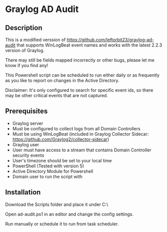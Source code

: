 # Graylog AD Audit

## Description

This is a modified verssion of https://github.com/leftorbit23/graylog-ad-audit that supports WinLogBeat event names and works with the latest 2.2.3 version of Graylog.

There may still be fields mapped incorrectly or other bugs, please let me know if you find any!

This Powershell script can be scheduled to run either daily or as frequently as you like to report on changes in the Active Directory.

Disclaimer: It's only configured to search for specific event ids, so there may be other critical events that are not captured.


## Prerequisites

- Graylog server
 - Must be configured to collect logs from all Domain Controllers
 - Must be using WinLogBeat (included in Graylog Collector Sidecar: https://github.com/Graylog2/collector-sidecar)
- Graylog user 
 - User must have access to a stream that contains Domain Controller security events
 - User's timezone should be set to your local time
- PowerShell (Tested with version 5)
- Active Directory Module for Powershell
- Domain user to run the script with

## Installation

Download the Scripts folder and place it under C:\

Open ad-audit.ps1 in an editor and change the config settings.

Run manually or schedule it to run from task scheduler.

